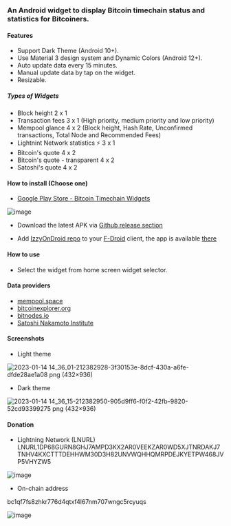 ### An Android widget to display Bitcoin timechain status and statistics for Bitcoiners.

#### Features
* Support Dark Theme (Android 10+).
* Use Material 3 design system and Dynamic Colors (Android 12+).
* Auto update data every 15 minutes.
* Manual update data by tap on the widget.
* Resizable.

##### Types of Widgets
* Block height 2 x 1
* Transaction fees 3 x 1 (High priority, medium priority and low priority)
* Mempool glance 4 x 2 (Block height, Hash Rate, Unconfirmed transactions, Total Node and Recommended Fees)
* Lightnint Network statistics ⚡ 3 x 1
* Bitcoin's quote 4 x 2
* Bitcoin's quote - transparent 4 x 2
* Satoshi's quote 4 x 2


#### How to install (Choose one)
* [Google Play Store - Bitcoin Timechain Widgets](https://play.google.com/store/apps/details?id=com.googof.bitcointimechainwidgets)

![image](https://user-images.githubusercontent.com/1241147/212461701-b9792590-449d-4a31-9bb3-0fa86e4baab7.png)

* Download the latest APK via [Github release section](https://github.com/gooGofZ/BitcoinTimechainWidgets/releases/latest)

* Add [IzzyOnDroid repo](https://apt.izzysoft.de/fdroid/) to your [F-Droid](https://f-droid.org/) client, the app is available [there](https://apt.izzysoft.de/fdroid/index/apk/com.googof.bitcointimechainwidgets)

#### How to use
* Select the widget from home screen widget selector.


#### Data providers
* [mempool.space](https://www.mempool.space/)
* [bitcoinexplorer.org](https://www.bitcoinexplorer.org)
* [bitnodes.io](https://www.bitnodes.io)
* [Satoshi Nakamoto Institute](https://nakamotoinstitute.org/)

#### Screenshots
- Light theme

![2023-01-14 14_36_01-212382928-3f30153e-8dcf-430a-a6fe-dfde28ae1a08 png (432×936)](https://user-images.githubusercontent.com/1241147/212461611-70bcd70d-e1f0-47ae-9891-7092d5949bad.png)


- Dark theme

![2023-01-14 14_36_15-212382950-905d9ff6-f0f2-42fb-9820-52cd93399275 png (432×936)](https://user-images.githubusercontent.com/1241147/212461631-12666d7f-d3d3-4638-9516-cf33dc79a61b.png)

#### Donation
* Lightning Network  (LNURL)
LNURL1DP68GURN8GHJ7AMPD3KX2AR0VEEKZAR0WD5XJTNRDAKJ7TNHV4KXCTTTDEHHWM30D3H82UNVWQHHQMRPDEJKYETPW468JVP5VHYZW5


![image](https://user-images.githubusercontent.com/1241147/212461079-fc39925f-99d1-4ea3-9444-bf520ae3d018.png)

* On-chain address

bc1qf7fs8zhkr776d4qtxf4l67nm707wngc5rcyuqs

![image](https://user-images.githubusercontent.com/1241147/212461143-b7d1bf5b-9e68-49f8-81cf-afcdaa4d452a.png)
